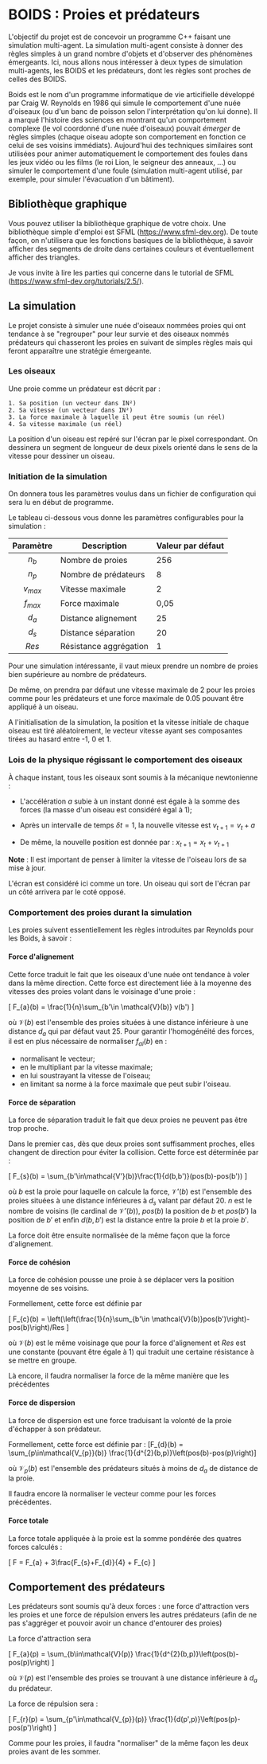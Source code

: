 # BOIDS : Proies et prédateurs

L'objectif du projet est de concevoir un programme C++ faisant une simulation multi-agent. La simulation multi-agent consiste à donner des règles simples à un grand nombre d'objets et d'observer des phénomènes émergeants. Ici, nous allons nous intéresser à deux types de simulation multi-agents, les BOIDS et les prédateurs, dont les règles sont proches de celles des BOIDS.

Boids est le nom d'un programme informatique de vie articifielle développé par Craig W. Reynolds en 1986 qui simule le comportement d'une nuée d'oiseaux (ou d'un banc de poisson selon l'interprétation qu'on lui donne). Il a marqué l'histoire des sciences en montrant qu'un comportement complexe (le vol coordonné d'une nuée d'oiseaux) pouvait *émerger* de règles simples (chaque oiseau adopte son comportement en fonction ce celui de ses voisins immédiats). Aujourd'hui des techniques similaires sont utilisées pour animer automatiquement le comportement des foules dans les jeux vidéo ou les films (le roi Lion, le seigneur des anneaux, ...) ou simuler le comportement d'une foule (simulation multi-agent utilisé, par exemple, pour simuler l'évacuation d'un bâtiment).

## Bibliothèque graphique

Vous pouvez utiliser la bibliothèque graphique de votre choix. Une bibliothèque simple d'emploi est SFML (https://www.sfml-dev.org). De toute façon, on n'utilisera que les fonctions basiques de la bibliothèque, à savoir afficher des segments de droite dans certaines couleurs et éventuellement afficher des triangles.

Je vous invite à lire les parties qui concerne dans le tutorial de SFML (https://www.sfml-dev.org/tutorials/2.5/).

## La simulation

Le projet consiste à simuler une nuée d'oiseaux nommées proies qui ont tendance à se "regrouper" pour leur survie et des oiseaux nommés prédateurs qui chasseront les proies en suivant de simples règles mais qui feront apparaître une stratégie émergeante.

### Les oiseaux

Une proie comme un prédateur est décrit par :

    1. Sa position (un vecteur dans IN²)
    2. Sa vitesse (un vecteur dans IN²)
    3. La force maximale à laquelle il peut être soumis (un réel)
    4. Sa vitesse maximale (un réel)

La position d'un oiseau est repéré sur l'écran par le pixel correspondant. On dessinera un segment de longueur de deux pixels orienté dans le sens de la vitesse pour dessiner un oiseau.

### Initiation de la simulation

On donnera tous les paramètres voulus dans un fichier de configuration qui sera lu en début de programme.

Le  tableau ci-dessous vous donne les paramètres configurables pour la simulation :

| Paramètre |       Description        |  Valeur par défaut |
|:---------:|--------------------------|--------------------|
|  $n_{b}$  | Nombre de proies         |       256          |
| $n_{p}$   | Nombre de prédateurs     |       8            |
| $v_{max}$ | Vitesse maximale         |       2            |
| $f_{max}$ | Force maximale           |       0,05         |
| $d_{a}$   | Distance alignement      |       25           |
| $d_{s}$   | Distance séparation      |       20           |
| $Res$     | Résistance aggrégation   |       1            |

Pour une simulation intéressante, il vaut mieux prendre un nombre de proies bien supérieure au nombre de prédateurs.

De même, on prendra par défaut une vitesse maximale de 2 pour les proies comme pour les prédateurs et une force maximale de 0.05 pouvant être appliqué à un oiseau.

A l'initialisation de la simulation, la position et la vitesse initiale de chaque oiseau est tiré aléatoirement, le vecteur vitesse ayant ses composantes tirées au hasard entre -1, 0 et 1.

### Lois de la physique régissant le comportement des oiseaux

À chaque instant, tous les oiseaux sont soumis à la mécanique newtonienne :

- L'accélération *a* subie à un instant donné est égale à la somme des forces (la masse d'un oiseau est considéré égal à 1);

- Après un intervalle de temps $\delta t=1$, la nouvelle vitesse est $v_{t+1} = v_{t} + a$

- De même, la nouvelle position est donnée par : $x_{t+1} = x_{t} + v_{t+1}$

**Note** : Il est important de penser à limiter la vitesse de l'oiseau lors de sa mise à jour.

L'écran est considéré ici comme un tore. Un oiseau qui sort de l'écran par un côté arrivera par le coté opposé.

### Comportement des proies durant la simulation

Les proies suivent essentiellement les règles introduites par Reynolds pour les Boids, à savoir :

#### Force d'alignement

Cette force traduit le fait que les oiseaux d'une nuée ont tendance à voler dans la même direction. Cette force est directement liée à la moyenne des vitesses des proies volant dans le voisinage d'une proie : 

\[
    F_{a}(b) = \frac{1}{n}\sum_{b'\in \mathcal{V}(b)} v(b')
\]

où $\mathcal{V}(b)$ est l'ensemble des proies situées à une distance inférieure à une distance $d_{a}$ qui par défaut vaut 25. 
Pour garantir l'homogénéité des forces, il est en plus nécessaire de normaliser $f_{al}(b)$ en :

- normalisant le vecteur;
- en le multipliant par la vitesse maximale;
- en lui soustrayant la vitesse de l'oiseau;
- en limitant sa norme  à la force maximale que peut subir l'oiseau.

#### Force de séparation

La force de séparation traduit le fait que deux proies ne peuvent pas être trop proche.

Dans le premier cas, dès que deux proies sont suffisamment proches, elles changent de direction pour éviter la collision. Cette force est déterminée par :

\[
    F_{s}(b) = \sum_{b'\in\mathcal{V'}(b)}\frac{1}{d(b,b')}(pos(b)-pos(b'))
\]

où $b$ est la proie pour laquelle on calcule la force, $\mathcal{V}'(b)$ est l'ensemble des proies situées à une distance inférieures à $d_{s}$ valant par défaut 20. $n$ est le nombre de voisins (le cardinal de $\mathcal{V}'(b)$), $pos(b)$ la position de $b$ et $pos(b')$ la position de $b'$ et enfin $d(b,b')$ est la distance entre la proie $b$ et la proie $b'$.

La force doit être ensuite normalisée de la même façon que la force d'alignement.

#### Force de cohésion

La force de cohésion pousse une proie à se déplacer vers la position moyenne de ses voisins.

Formellement, cette force est définie par

\[
    F_{c}(b) = \left(\left(\frac{1}{n}\sum_{b'\in \mathcal{V}(b)}pos(b')\right)-pos(b)\right)/Res
\]

où $\mathcal{V}(b)$ est le même voisinage que pour la force d'alignement et $Res$ est une constante (pouvant être égale à 1) qui traduit une certaine résistance à se mettre en groupe.

Là encore, il faudra normaliser la force de la même manière que les précédentes

#### Force de dispersion

La force de dispersion est une force traduisant la volonté de la proie d'échapper à son prédateur.

Formellement, cette force est définie par :
\[F_{d}(b) = \sum_{p\in\mathcal{V_{p}}(b)} \frac{1}{d^{2}(b,p)}\left(pos(b)-pos(p)\right)\]

où $\mathcal{V}_{p}(b)$ est l'ensemble des prédateurs situés à moins de $d_{a}$ de distance de la proie.

Il faudra encore là normaliser le vecteur comme pour les forces précédentes.

#### Force totale

La force totale appliquée à la proie est la somme pondérée des quatres forces calculés :

\[
    F = F_{a} + 3\frac{F_{s}+F_{d}}{4} + F_{c}
\]

## Comportement des prédateurs

Les prédateurs sont soumis qu'à deux forces : une force d'attraction vers les proies et une force de répulsion envers les autres prédateurs (afin de ne pas s'aggréger et pouvoir avoir un chance d'entourer des proies)

La force d'attraction sera 

\[
    F_{a}(p) = \sum_{b\in\mathcal{V}(p)} \frac{1}{d^{2}(b,p)}\left(pos(b)-pos(p)\right)
\]

où $\mathcal{V}(p)$ est l'ensemble des proies se trouvant à une distance inférieure à $d_{a}$ du prédateur.

La force de répulsion sera :

\[
    F_{r}(p) = \sum_{p'\in\mathcal{V_{p}}(p)} \frac{1}{d(p',p)}\left(pos(p)-pos(p')\right)
\]

Comme pour les proies, il faudra "normaliser" de la même façon les deux proies avant de les sommer.

